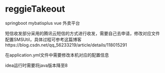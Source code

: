 # reggieTakeout
springboot mybatisplus vue 外卖平台

短信收发部分采用的腾讯云短信的方式进行收发，需要自己去申请，修改对应文件配置SMSUtil，具体过程可参考这篇博客https://blog.csdn.net/qq_56233219/article/details/118015291

在application.yml文件中需要修改本机对应的配置信息

idea运行时需要将java版本降至8
